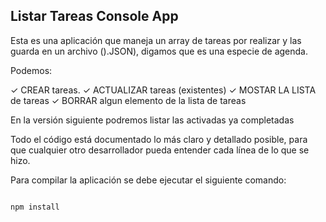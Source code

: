 

## Listar Tareas Console App


Esta es una aplicación que maneja un array de tareas por realizar y las guarda en un archivo ().JSON), digamos que es una especie de agenda.

Podemos: 

✓ CREAR tareas. 
✓ ACTUALIZAR tareas (existentes)
✓ MOSTAR LA LISTA de tareas
✓ BORRAR algun elemento de la lista de tareas

En la versión siguiente podremos listar las activadas ya completadas

Todo el código está documentado lo más claro y detallado posible, para que cualquier otro desarrollador pueda entender cada línea de lo que se hizo.

Para compilar la aplicación se debe ejecutar el siguiente comando: 

```

npm install
```

